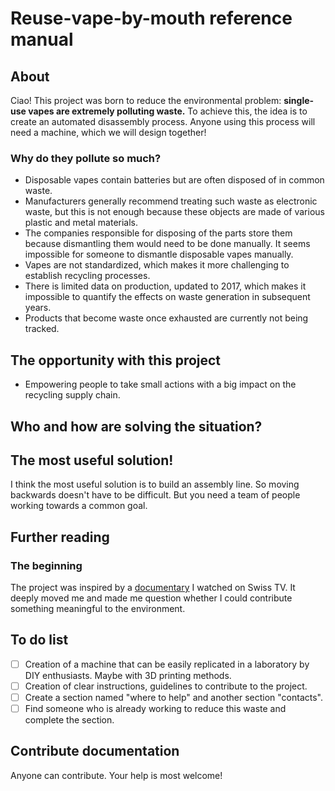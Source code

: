 # Reuse-vape-by-mouth reference manual

## About
Ciao! This project was born to reduce the environmental problem: **single-use vapes are extremely polluting waste.** To achieve this, the idea is to create an automated disassembly process. Anyone using this process will need a machine, which we will design together!

### Why do they pollute so much?
  - Disposable vapes contain batteries but are often disposed of in common waste.
  - Manufacturers generally recommend treating such waste as electronic waste, but this is not enough because these objects are made of various plastic and metal materials.
  - The companies responsible for disposing of the parts store them because dismantling them would need to be done manually. It seems impossible for someone to dismantle disposable vapes manually.
  - Vapes are not standardized, which makes it more challenging to establish recycling processes.
  - There is limited data on production, updated to 2017, which makes it impossible to quantify the effects on waste generation in subsequent years.
  - Products that become waste once exhausted are currently not being tracked.

## The opportunity with this project
  - Empowering people to take small actions with a big impact on the recycling supply chain.

## Who and how are solving the situation?

## The most useful solution!
I think the most useful solution is to build an assembly line. So moving backwards doesn't have to be difficult. But you need a team of people working towards a common goal.

## Further reading
  ### The beginning
  The project was inspired by a [documentary](https://www.youtube.com/watch?v=btRH-XuQyNg&list=PL70d3FNwaXdb6OqJ9qJQBi_TLikRECbJ5&index=5) I watched on Swiss TV. It deeply moved me and made me question whether I could contribute something meaningful to the environment.

## To do list
- [ ] Creation of a machine that can be easily replicated in a laboratory by DIY enthusiasts. Maybe with 3D printing methods.
- [ ] Creation of clear instructions, guidelines to contribute to the project.
- [ ] Create a section named "where to help" and another section "contacts".
- [ ] Find someone who is already working to reduce this waste and complete the section.

## Contribute documentation
Anyone can contribute. Your help is most welcome!
